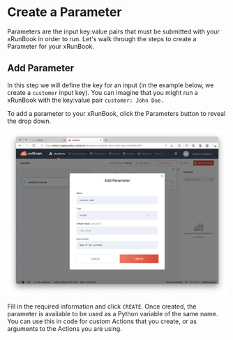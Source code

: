 # Create a Parameter

Parameters are the input key:value pairs that must be submitted with your xRunBook in order to run. Let's walk through the steps to create a Parameter for your xRunBook.

## Add Parameter

In this step we will define the key for an input (in the example below, we create a `customer` input key).  You can imagine that you might run a xRunBook with the key:value pair `customer: John Doe.`

To add a parameter to your xRunBook, click the Parameters button to reveal the drop down.&#x20;

![Adding a \`customer\` input parameter.](<../../.gitbook/assets/Screen Shot 2022-05-16 at 12.48.07 AM.png>)

Fill in the required information and click `CREATE`. Once created, the parameter is available to be used as a Python variable of the same name. You can use this in code for custom Actions that you create, or as arguments to the Actions you are using.
